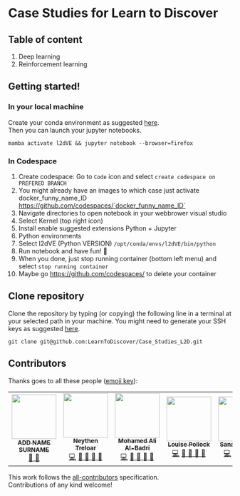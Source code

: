 # Case Studies for Learn to Discover

## Table of content
1. Deep learning 
2. Reinforcement learning 

## Getting started!

### In your local machine 
Create your conda environment as suggested [here](dependencies/README.md).   
Then you can launch your jupyter notebooks.
``` 
mamba activate l2dVE && jupyter notebook --browser=firefox
```

### In Codespace
1. Create codespace: Go to `Code` icon and select `create codespace on PREFERED BRANCH`
2. You might already have an images to which case just activate docker_funny_name_ID https://github.com/codespaces/`docker_funny_name_ID`
3. Navigate directories to open notebook in your webbrower visual studio
4. Select Kernel (top right icon)
5. Install enable suggested extensions Python + Jupyter
6. Python environments
7. Select l2dVE (Python VERSION) `/opt/conda/envs/l2dVE/bin/python`
8. Run notebook and have fun! 🚀
9. When you done, just stop running container (bottom left menu) and select `stop running container`
10. Maybe go https://github.com/codespaces/ to delete your container


## Clone repository
Clone the repository by typing (or copying) the following line in a terminal at your selected path in your machine.
You might need to generate your SSH keys as suggested [here](https://docs.github.com/en/github/authenticating-to-github/generating-a-new-ssh-key-and-adding-it-to-the-ssh-agent). 
```
git clone git@github.com:LearnToDiscover/Case_Studies_L2D.git
```

## Contributors
Thanks goes to all these people ([emoji key](https://allcontributors.org/docs/en/emoji-key)):  
<!-- ALL-CONTRIBUTORS-LIST:START - Do not remove or modify this section -->
<!-- prettier-ignore-start -->
<!-- markdownlint-disable -->
<table>
  <tr>
	<!-- CONTRIBUTOR -->
	<td align="center">
		<!-- ADD GITHUB USERNAME AND HASH FOR GITHUB PHOTO -->
		<a href="https://github.com/???"><img src="https://avatars1.githubusercontent.com/u/23114020?v=4?s=100" width="100px;" alt=""/>
		<br />
			<sub> <b>ADD NAME SURNAME</b> </sub>        
		</a>
		<br />
			<!-- ADD GITHUB REPOSITORY AND PROJECT, TITLE AND EMOJIS -->
			<a href="https://github.com/$PROJECTNAME/$REPOSITORY_NAME/commits?author=" title="Research">  🔬 🤔  </a>
	</td>
	<!-- CONTRIBUTOR -->
	<td align="center">
		<!-- ADD GITHUB USERNAME AND HASH FOR GITHUB PHOTO -->
		<a href="https://github.com/zcqsntr"><img src="https://avatars1.githubusercontent.com/u/33317183?v=4?s=100" width="100px;" alt=""/>
		<br />
			<sub> <b>Neythen Treloar</b> </sub>        
		</a>
		<br />
			<!-- ADD GITHUB REPOSITORY AND PROJECT, TITLE AND EMOJIS -->
			<a href="https://github.com/LearnToDiscover/Case_Studies_L2D/commits?author=zcqsntr" title="Code">💻</a> 
			<a href="ttps://github.com/LearnToDiscover/Case_Studies_L2D/commits?author=zcqsntr" title="Research and Documentation">📖  🔧 🔬 🤔 </a>
	</td>
	<!-- CONTRIBUTOR -->
	<td align="center">
		<!-- ADD GITHUB USERNAME AND HASH FOR GITHUB PHOTO -->
		<a href="https://github.com/maalbadri"><img src="https://avatars1.githubusercontent.com/u/43252757?v=4?s=100" width="100px;" alt=""/>
		<br />
			<sub> <b>Mohamed Ali Al-Badri</b> </sub>        
		</a>
		<br />
			<!-- ADD GITHUB REPOSITORY AND PROJECT, TITLE AND EMOJIS -->
			<a href="https://github.com/LearnToDiscover/Case_Studies_L2D/commits?author=maalbadri" title="Code">💻</a> 
			<a href="ttps://github.com/LearnToDiscover/Case_Studies_L2D/commits?author=maalbadri" title="Research and Documentation">📖  🔧 🔬 🤔 </a>
	</td>
<!-- CONTRIBUTOR -->
	<td align="center">
		<!-- ADD GITHUB USERNAME AND HASH FOR GITHUB PHOTO -->
		<a href="https://github.com/Lgpoll"><img src="https://avatars1.githubusercontent.com/u/122795890?v=4?s=100" width="100px;" alt=""/>
		<br />
			<sub> <b>Louise Pollock</b> </sub>        
		</a>
		<br />
			<!-- ADD GITHUB REPOSITORY AND PROJECT, TITLE AND EMOJIS -->
			<a href="https://github.com/LearnToDiscover/Case_Studies_L2D/commits?author=Lgpoll" title="Code">💻</a> 
			<a href="ttps://github.com/LearnToDiscover/Case_Studies_L2D/commits?author=Lgpoll" title="Research and Documentation">📖  🔧 🔬 🤔 </a>
	</td>
	<!-- CONTRIBUTOR -->
	<td align="center">
		<a href="https://github.com/sanazjb"><img src="https://avatars1.githubusercontent.com/u/31011905?v=4?s=100" width="100px;" alt=""/>
			<br />
			<sub><b>Sanaz Jabbari</b></sub>          
			<br />
		</a>
			<a href="https://github.com/LearnToDiscover/Case_Studies_L2D/commits?author=sanazjb" title="Code">💻</a> 
			<a href="ttps://github.com/LearnToDiscover/Case_Studies_L2D/commits?author=sanazjb" title="Research and Documentation">📖  🔧 🔬 🤔 </a>
	</td>
<!-- CONTRIBUTOR -->
	<td align="center">
		<a href="https://github.com/edlowther"><img src="https://avatars1.githubusercontent.com/u/7374954?v=4?s=100" width="100px;" alt=""/>
		<br />
			<sub> <b>Ed Lowther</b> </sub>        
		</a>
		<br />
			<a href="https://github.com/LearnToDiscover/Case_Studies_L2D/commits?author=edlowther" title="Code">💻</a> 
			<a href="https://github.com/LearnToDiscover/Case_Studies_L2D/commits?author=edlowther" title="Research and Documentation">📖  🔧 🔬 🤔 </a>
	</td>
	<!-- CONTRIBUTOR -->
	<td align="center">
		<a href="https://github.com/sfmig"><img src="https://avatars1.githubusercontent.com/u/33267254?v=4?s=100" width="100px;" alt=""/>
		<br />
			<sub> <b>Sofia Miñano</b> </sub>        
		</a>
		<br />
			<a href="https://github.com/LearnToDiscover/Case_Studies_L2D/commits?author=sfmig" title="Code">💻</a> 
			<a href="https://github.com/LearnToDiscover/Case_Studies_L2D/commits?author=sfmig" title="Research and Documentation">📖  🔧 🔬 🤔 </a>
	</td>
	<!-- CONTRIBUTOR -->
	<td align="center">
		<a href="https://github.com/mxochicale"><img src="https://avatars1.githubusercontent.com/u/11370681?v=4?s=100" width="100px;" alt=""/>
			<br />
			<sub><b>Miguel Xochicale</b></sub>          
			<br />
		</a>
			<a href="https://github.com/LearnToDiscover/Case_Studies_L2D/commits?author=mxochicale" title="Code">💻</a> 
			<a href="ttps://github.com/LearnToDiscover/Case_Studies_L2D/commits?author=mxochicale" title="Research and Documentation">📖  🔧 🔬 🤔 </a>
	</td>
	<!-- CONTRIBUTOR -->
	<td align="center">
		<a href="https://github.com/dpshelio"><img src="https://avatars1.githubusercontent.com/u/963242?v=4?s=100" width="100px;" alt=""/>
			<br />
			<sub><b>David Pérez-Suárez</b></sub>          
			<br />
		</a>
			<a href="https://github.com/LearnToDiscover/Case_Studies_L2D/commits?author=dpshelio" title="Code">💻</a> 
			<a href="ttps://github.com/LearnToDiscover/Case_Studies_L2D/commits?author=dpshelio" title="Research and Documentation">📖  🔧 🔬 🤔 </a>
	</td>
	<!-- CONTRIBUTOR -->
	<td align="center">
		<!-- ADD GITHUB USERNAME AND HASH FOR GITHUB PHOTO -->
		<a href="https://github.com/DrAdamLee"><img src="https://avatars1.githubusercontent.com/u/93711955?v=4?s=100" width="100px;" alt=""/>
		<br />
			<sub> <b>Adam Lee</b> </sub>        
		</a>
		<br />
			<!-- ADD GITHUB REPOSITORY AND PROJECT, TITLE AND EMOJIS -->
			<a href="https://github.com/LearnToDiscover/Case_Studies_L2D/commits?author=DrAdamLee" title="Research">  🔬 🤔  </a>
	</td>
	<!-- CONTRIBUTOR -->
	<td align="center">
		<!-- ADD GITHUB USERNAME AND HASH FOR GITHUB PHOTO -->
		<a href="https://github.com/sabaferdous12"><img src="https://avatars1.githubusercontent.com/u/7863996?v=4?s=100" width="100px;" alt=""/>
		<br />
			<sub> <b>Saba Ferdous</b> </sub>        
		</a>
		<br />
			<!-- ADD GITHUB REPOSITORY AND PROJECT, TITLE AND EMOJIS -->
			<a href="https://github.com/LearnToDiscover/Case_Studies_L2D/commits?author=" title="Research">  🔬 🤔  </a>
	</td>
  </tr>
</table>
<!-- markdownlint-restore -->
<!-- prettier-ignore-end -->

<!-- ALL-CONTRIBUTORS-LIST:END -->

This work follows the [all-contributors](https://github.com/all-contributors/all-contributors) specification.  
Contributions of any kind welcome!
